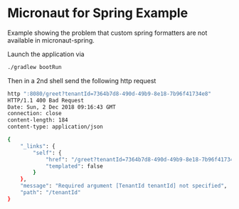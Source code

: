 # Micronaut for Spring Example

Example showing the problem that custom spring formatters
are not available in micronaut-spring.

Launch the application via 

```bash
./gradlew bootRun
```

Then in a 2nd shell send the following http request

```bash
http ":8080/greet?tenantId=7364b7d8-490d-49b9-8e18-7b96f41734e8"
HTTP/1.1 400 Bad Request
Date: Sun, 2 Dec 2018 09:16:43 GMT
connection: close
content-length: 184
content-type: application/json

{
    "_links": {
        "self": {
            "href": "/greet?tenantId=7364b7d8-490d-49b9-8e18-7b96f41734e8",
            "templated": false
        }
    },
    "message": "Required argument [TenantId tenantId] not specified",
    "path": "/tenantId"
}
```
